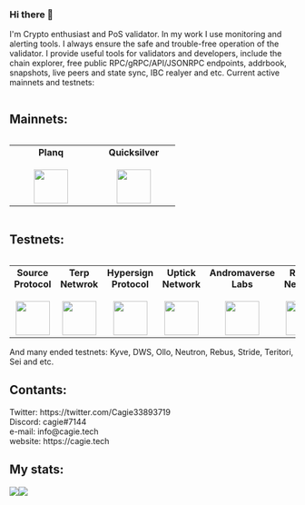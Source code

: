 ### Hi there 👋
I'm Crypto enthusiast and PoS validator.
In my work I use monitoring and alerting tools. I always ensure the safe and trouble-free operation of the validator.
I provide useful tools for validators and developers, include the chain explorer, free public RPC/gRPC/API/JSONRPC endpoints, addrbook, snapshots, live peers and state sync, IBC realyer and etc.
Current active mainnets and testnets:

<div align="center">
  <div style="display: flex; align-items: flex-start;">
  <h2>Mainnets:</h2>
  </div>
</div>

<table width="350px" align="center">
    <tbody>
        <tr valign="top">
            <td width="130px" align="center">
            <span><strong>Planq</strong></span><br><br />
            <a href="https://explorer.nodestake.top/planq/staking/plqvaloper190r5g0cntxf3tys833juvtawctc739g2ugtlgp" target="_blank" rel="noopener noreferrer">
            <img height="60px" src="https://user-images.githubusercontent.com/49861610/212309157-13df7cce-1354-4f0f-942b-04fc4c6ad391.png">
            </td>
            <td width="130px" align="center">
            <span><strong>Quicksilver</strong></span><br><br />
            <a href="https://quicksilver.explorers.guru/validator/quickvaloper14d92gdqcmg3kc4d4uwm2a9y6n9gzd8qkvgq2ec" target="_blank" rel="noopener noreferrer">
            <img height="60px" src="https://user-images.githubusercontent.com/49861610/212309014-fd474d81-e254-4cee-a5b2-8cc0c5b8ff75.png">
            </td>
        </tr>
    </tbody>
</table>
<div align="center">
  <div style="display: flex; align-items: flex-start;">
  <h2>Testnets:</h2>
  </div>
</div>

<table width="320px" align="center">
    <tbody>
        <tr valign="top">
            <td width="130px" align="center">
            <span><strong>Source Protocol</strong></span><br><br />
            <a href="https://explorer.stavr.tech/source/staking/sourcevaloper1382qzdn8p5yrup0t7uasfhcswe9scumfm6lung" target="_blank" rel="noopener noreferrer">
            <img height="60px" src="https://user-images.githubusercontent.com/49861610/212309740-13ecee84-a391-496b-b320-5847f29a85a1.png"> </a>
            </td>
            <td width="130px" align="center">
            <span><strong>Terp Netwrok</strong></span><br><br />
            <a href="https://explorer.bccnodes.com/terp/staking/terpvaloper10kq6fdfvddlwf29pxpf4g6y8ds786283l8rrjj" target="_blank" rel="noopener noreferrer">
            <img height="60px" src="https://user-images.githubusercontent.com/49861610/212310019-8dca201c-11de-4af5-91a6-bf910a9c772b.png"> </a>
            </td>          
            <td width="130px" align="center">
            <span><strong>Hypersign Protocol</strong></span><br><br />
            <a href="https://explorer.hypersign.id/hypersign-testnet/staking/hidvaloper1luf6az4xlwtvnfywxtcczkt37hrrv08lsp8sem" target="_blank" rel="noopener noreferrer">
            <img height="60px" src="https://user-images.githubusercontent.com/49861610/212310248-134ef8db-6b80-4d6c-a2ab-73d9ecd09ef0.jpg"> </a>
            </td>          
            <td width="130px" align="center">
            <span><strong>Uptick Network</strong></span><br><br />
            <a href="https://exp.utsa.tech/uptick-test/staking/uptickvaloper14vcs4wkvml48uys4q0sdjmksj7mnd88j9f50z5" target="_blank" rel="noopener noreferrer">
            <img height="60px" src="https://user-images.githubusercontent.com/49861610/212310499-c7c2c55b-c35f-40bc-a524-78e750d40f05.png"> </a>
            </td>   
            <td width="130px" align="center">
            <span><strong>Andromaverse Labs</strong></span><br><br />
            <a href="https://explorer.bccnodes.com/androma/staking/andrvaloper1jsnh3pqvtwyrdxqexeu4ntgepfsd4n35asm6tt" target="_blank" rel="noopener noreferrer">
            <img height="60px" src="https://user-images.githubusercontent.com/49861610/212310725-ee976077-eb26-490e-bd32-0d6e20791292.png"> </a>
            </td>   
            <td width="130px" align="center">
            <span><strong>Realio Network</strong></span><br><br />
            <a href="https://explorer.ppnv.space/realio/staking/realiovaloper1d2h6umsdlyn97hk0n9pq87lj98gty48xzqsz5k" target="_blank" rel="noopener noreferrer">
            <img height="60px" src="https://user-images.githubusercontent.com/49861610/212311041-67091c84-b626-4670-896d-8d1b4b2e1e7d.jpg"> </a>
            </td>   
            <td width="130px" align="center">
            <span><strong>Crowd Control</strong></span><br><br />
            <a href="https://explorer.kjnodes.com/cardchain-test/staking/ccvaloper1cqd0ka6td2tr7ulfd3ynggk0njspcp58ygpndd" target="_blank" rel="noopener noreferrer">
            <img height="60px" src="https://user-images.githubusercontent.com/49861610/212311207-9d060a5b-f2b7-4253-bfa3-ded8ecdb9b40.png"> </a>
            </td>   
            <td width="130px" align="center">
            <span><strong>Humans</strong></span><br><br />
            <a href="https://explorer.humans.zone/humans-testnet/staking/humanvaloper1pmffd58pq9mg6qw0rudhvd9mfm84lkw8mael58" target="_blank" rel="noopener noreferrer">
            <img height="60px" src="https://user-images.githubusercontent.com/49861610/212311850-cc5990a3-1649-4941-a422-f58700ed84f3.png"> </a>
            </td>   
            <td width="130px" align="center">
            <span><strong>HAQQ</strong></span><br><br />
            <a href="https://haqq.explorers.guru/validator/haqqvaloper1576jsw9nsvv93lezf8rapkzwk7ajsf7gphyfex" target="_blank" rel="noopener noreferrer">
            <img height="60px" src="https://user-images.githubusercontent.com/49861610/212312094-74b1456c-c5ac-49d3-b846-54a50314d69f.png"> </a>
            </td>   
            <td width="130px" align="center">
            <span><strong>OKP4 Network</strong></span><br><br />
            <a href="https://okp4.explorers.guru/validator/okp4valoper1d26y0n0y84yj2r9gzeyudzd6v5c8z6m7mund8z" target="_blank" rel="noopener noreferrer">
            <img height="60px" src="https://user-images.githubusercontent.com/49861610/212312329-59af287a-0b13-4d09-9d8a-e0a2b1e62a0a.png"> </a>
           </td>   
        </tr>
    </tbody>
</table>
And many ended testnets: Kyve, DWS, Ollo, Neutron, Rebus, Stride, Teritori, Sei and etc.

<div align="center">
  <div style="display: flex; align-items: flex-start;">
  <h2>Contants:</h2>
  </div>
</div>
Twitter: https://twitter.com/Cagie33893719 <br />
Discord: cagie#7144 <br />
e-mail: info@cagie.tech <br />
website: https://cagie.tech <br />

<div align="center">
  <div style="display: flex; align-items: flex-start;">
  <h2>My stats:</h2>
  </div>
</div>

<div align="center">
  <div style="display: flex; align-items: flex-start;">
    <img align="top" src="https://github-readme-stats.vercel.app/api?username=lutasic&show_icons=true&theme=nightowl"/>
<br />
<br />
    <img align="top" src="https://github-readme-streak-stats.herokuapp.com/?user=lutasic&theme=nightowl&date_format=M%20j%5B%2C%20Y%5D"/>
<br />
  </div>
</div>
